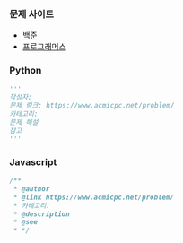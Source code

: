 ### 문제 사이트

- [백준](https://www.acmicpc.net/)
- [프로그래머스](https://programmers.co.kr/)

### Python

```python
'''
작성자:
문제 링크: https://www.acmicpc.net/problem/
카테고리:
문제 해설
참고
'''
```

### Javascript

```javascript
/**
 * @author
 * @link https://www.acmicpc.net/problem/
 * 카테고리:
 * @description
 * @see
 * */
```

